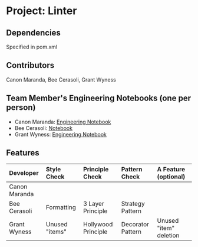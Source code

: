 # Project: Linter

## Dependencies
Specified in pom.xml

## Contributors
Canon Maranda, Bee Cerasoli, Grant Wyness

## Team Member's Engineering Notebooks (one per person)
- Canon Maranda: [Engineering Notebook](engineering-notebooks/CanonMaranda.md)
- Bee Cerasoli: [Notebook](https://docs.google.com/document/d/1_xj7S6hVaAqizzn7vlWLSlxKkKVMPZ8B_MMFa4dZQrw/edit?usp=sharing)
- Grant Wyness: [Engineering Notebook](engineering-notebooks/GrantWyness.md)

## Features


| Developer    | Style Check  | Principle Check    | Pattern Check    | A Feature (optional) |
|:-------------|:-------------|:-------------------|:-----------------|:---------------------|
| Canon Maranda|              |                    |                  |                      |
| Bee Cerasoli |Formatting    |3 Layer Principle   |Strategy Pattern  |                      |
| Grant Wyness |Unused "items"|Hollywood Principle |Decorator Pattern |Unused "item" deletion|

